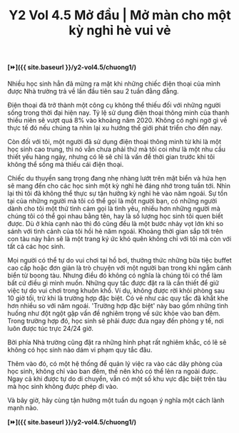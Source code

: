 ﻿---
layout: post
title: Y2 Vol 4.5 Mở đầu | Mở màn cho một kỳ nghỉ hè vui vẻ
permalink: /y2-vol4.5/modau/
---

**[⏩]({{ site.baseurl }}/y2-vol4.5/chuong1/)**

Nhiều học sinh hẳn đã mừng ra mặt khi những chiếc điện thoại của mình được Nhà trường trả về lần đầu tiên sau 2 tuần đằng đẵng.

Điện thoại đã trở thành một công cụ không thể thiếu đối với những người sống trong thời đại hiện nay. Tỷ lệ sử dụng điện thoại thông minh của thanh thiếu niên sẽ vượt quá 8% vào khoảng năm 2020. Không có nghi ngờ gì về thực tế đó nếu chúng ta nhìn lại xu hướng thế giới phát triển cho đến nay.

Còn đối với tôi, một người đã sử dụng điện thoại thông minh từ khi là một học sinh cao trung, thì nó vẫn chưa phải thứ mà tôi coi như là một nhu cầu thiết yếu hàng ngày, nhưng có lẽ sẽ chỉ là vấn đề thời gian trước khi tôi không thể sống mà thiếu cái điện thoại.

Chiếc du thuyền sang trọng đang nhẹ nhàng lướt trên mặt biển và hứa hẹn sẽ mang đến cho các học sinh một kỳ nghỉ hè đáng nhớ trong tuần tới. Nhìn lại thì tôi đã không thể thực sự tận hưởng kỳ nghỉ hè vào năm ngoái. Sự tồn tại của những người mà tôi có thể gọi là một người bạn, có những người dành cho tôi một thứ tình cảm gọi là tình yêu, nhiều hơn những người mà chúng tôi có thể gọi nhau bằng tên, hay là số lượng học sinh tôi quen biết được. Dù ở khía cạnh nào thì đó cũng đều là một bước nhảy vọt lớn khi so sánh với tình cảnh của tôi hồi hè năm ngoái. Khoảng thời gian sắp tới trên con tàu này hẳn sẽ là một trang ký ức khó quên không chỉ với tôi mà còn với tất cả các học sinh.

Mọi người có thể tự do vui chơi tại hồ bơi, thưởng thức những bữa tiệc buffet cao cấp hoặc đơn giản là trò chuyện với một người bạn trong khi ngắm cảnh biển từ boong tàu. Nhưng điều đó không có nghĩa là chúng tôi có thể làm bất cứ điều gì mình muốn. Những quy tắc được đặt ra là cần thiết để giữ việc tự do vui chơi trong khuôn khổ. Ví dụ, không được rời khỏi phòng sau 10 giờ tối, trừ khi là trường hợp đặc biệt. Có vẻ như các quy tắc đã khắt khe hơn nhiều so với năm ngoái. 'Trường hợp đặc biệt' này bao gồm những tình huống như đột ngột gặp vấn đề nghiêm trọng về sức khỏe vào ban đêm. Trong trường hợp đó, học sinh sẽ phải được đưa ngay đến phòng y tế, nơi luôn được túc trực 24/24 giờ.

Bời phía Nhà trường cũng đặt ra những hình phạt rất nghiêm khắc, có lẽ sẽ không có học sinh nào dám vi phạm quy tắc đâu.

Thêm vào đó, có một hệ thống để quản lý việc ra vào các dãy phòng của học sinh, không chỉ vào ban đêm, thế nên khó có thể lẻn ra ngoài được. Ngay cả khi được tự do di chuyển, vẫn có một số khu vực đặc biệt trên tàu mà học sinh không được phép đi vào.

Và bây giờ, hãy cùng tận hưởng một tuần du ngoạn ý nghĩa một cách lành mạnh nào.

**[⏩]({{ site.baseurl }}/y2-vol4.5/chuong1/)**
